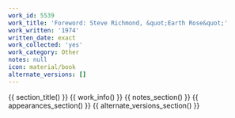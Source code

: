```yaml
---
work_id: 5539
work_title: 'Foreword: Steve Richmond, &quot;Earth Rose&quot;'
work_written: '1974'
written_date: exact
work_collected: 'yes'
work_category: Other
notes: null
icon: material/book
alternate_versions: []
---
```


{{ section_title() }}
{{ work_info() }}
{{ notes_section() }}
{{ appearances_section() }}
{{ alternate_versions_section() }}